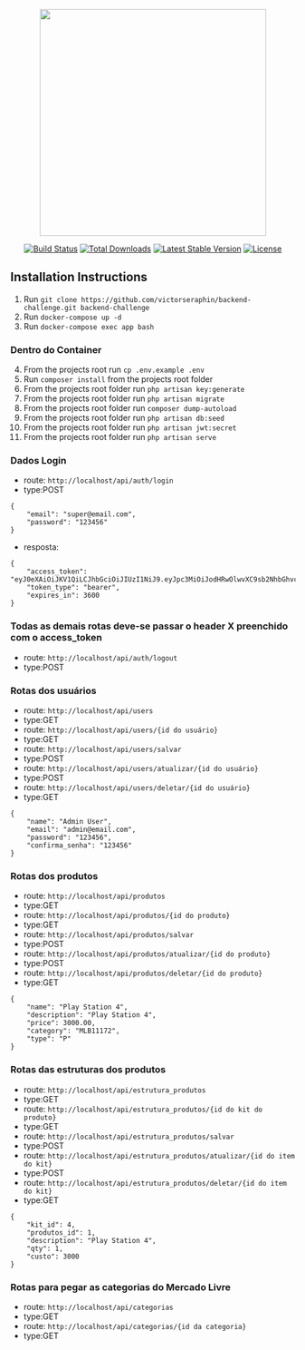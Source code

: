 <p align="center"><img src="https://res.cloudinary.com/dtfbvvkyp/image/upload/v1566331377/laravel-logolockup-cmyk-red.svg" width="400"></p>

<p align="center">
<a href="https://travis-ci.org/laravel/framework"><img src="https://travis-ci.org/laravel/framework.svg" alt="Build Status"></a>
<a href="https://packagist.org/packages/laravel/framework"><img src="https://poser.pugx.org/laravel/framework/d/total.svg" alt="Total Downloads"></a>
<a href="https://packagist.org/packages/laravel/framework"><img src="https://poser.pugx.org/laravel/framework/v/stable.svg" alt="Latest Stable Version"></a>
<a href="https://packagist.org/packages/laravel/framework"><img src="https://poser.pugx.org/laravel/framework/license.svg" alt="License"></a>
</p>

## Installation Instructions

1. Run `git clone https://github.com/victorseraphin/backend-challenge.git backend-challenge`
2. Run `docker-compose up -d`
3. Run `docker-compose exec app bash`
### Dentro do Container 
4. From the projects root run `cp .env.example .env`
5. Run `composer install` from the projects root folder
6. From the projects root folder run `php artisan key:generate`
7. From the projects root folder run `php artisan migrate`
8. From the projects root folder run `composer dump-autoload`
9. From the projects root folder run `php artisan db:seed`
10. From the projects root folder run `php artisan jwt:secret`
11. From the projects root folder run `php artisan serve`

### Dados Login

- route: `http://localhost/api/auth/login`  
- type:POST
```
{
    "email": "super@email.com",
    "password": "123456"
}
```

- resposta:
```
{
    "access_token": "eyJ0eXAiOiJKV1QiLCJhbGciOiJIUzI1NiJ9.eyJpc3MiOiJodHRwOlwvXC9sb2NhbGhvc3RcL2FwaVwvYXV0aFwvbG9naW4iLCJpYXQiOjE1OTA3Nzc2NDYsImV4cCI6MTU5MDc4MTI0NiwibmJmIjoxNTkwNzc3NjQ2LCJqdGkiOiJmSUZpYUM0NWw0d29XMVZ5Iiwic3ViIjoxLCJwcnYiOiIyM2JkNWM4OTQ5ZjYwMGFkYjM5ZTcwMWM0MDA4NzJkYjdhNTk3NmY3In0.adfUF1MvJ5NrJculPFU2MMaLjRwJA7c8H7blk1WyaZQ",
    "token_type": "bearer",
    "expires_in": 3600
}
```

### Todas as demais rotas deve-se passar o header X preenchido com o access_token 
- route: `http://localhost/api/auth/logout`
- type:POST
### Rotas dos usuários 
- route: `http://localhost/api/users`
- type:GET
- route: `http://localhost/api/users/{id do usuário}`
- type:GET
- route: `http://localhost/api/users/salvar`
- type:POST
- route: `http://localhost/api/users/atualizar/{id do usuário}`
- type:POST
- route: `http://localhost/api/users/deletar/{id do usuário}`
- type:GET
```
{    
    "name": "Admin User",
    "email": "admin@email.com",
    "password": "123456",
    "confirma_senha": "123456"
}
```
### Rotas dos produtos 
- route: `http://localhost/api/produtos`
- type:GET
- route: `http://localhost/api/produtos/{id do produto}`
- type:GET
- route: `http://localhost/api/produtos/salvar`
- type:POST
- route: `http://localhost/api/produtos/atualizar/{id do produto}`
- type:POST
- route: `http://localhost/api/produtos/deletar/{id do produto}`
- type:GET
```
{    
    "name": "Play Station 4",
    "description": "Play Station 4",
    "price": 3000.00,
    "category": "MLB11172",
    "type": "P"
}
```
### Rotas das estruturas dos produtos 
- route: `http://localhost/api/estrutura_produtos`
- type:GET
- route: `http://localhost/api/estrutura_produtos/{id do kit do produto}`
- type:GET
- route: `http://localhost/api/estrutura_produtos/salvar`
- type:POST
- route: `http://localhost/api/estrutura_produtos/atualizar/{id do item do kit}`
- type:POST
- route: `http://localhost/api/estrutura_produtos/deletar/{id do item do kit}`
- type:GET
```
{    
    "kit_id": 4,
    "produtos_id": 1,
    "description": "Play Station 4",
    "qty": 1,
    "custo": 3000
}
```
### Rotas para pegar as categorias do Mercado Livre
- route: `http://localhost/api/categorias`
- type:GET
- route: `http://localhost/api/categorias/{id da categoria}`
- type:GET

